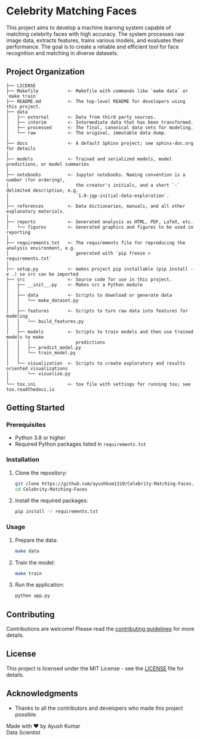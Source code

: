 # Celebrity Matching Faces

This project aims to develop a machine learning system capable of matching celebrity faces with high accuracy. The system processes raw image data, extracts features, trains various models, and evaluates their performance. The goal is to create a reliable and efficient tool for face recognition and matching in diverse datasets.

## Project Organization

    ├── LICENSE
    ├── Makefile           <- Makefile with commands like `make data` or `make train`
    ├── README.md          <- The top-level README for developers using this project.
    ├── data
    │   ├── external       <- Data from third party sources.
    │   ├── interim        <- Intermediate data that has been transformed.
    │   ├── processed      <- The final, canonical data sets for modeling.
    │   └── raw            <- The original, immutable data dump.
    │
    ├── docs               <- A default Sphinx project; see sphinx-doc.org for details
    │
    ├── models             <- Trained and serialized models, model predictions, or model summaries
    │
    ├── notebooks          <- Jupyter notebooks. Naming convention is a number (for ordering),
    │                         the creator's initials, and a short `-` delimited description, e.g.
    │                         `1.0-jqp-initial-data-exploration`.
    │
    ├── references         <- Data dictionaries, manuals, and all other explanatory materials.
    │
    ├── reports            <- Generated analysis as HTML, PDF, LaTeX, etc.
    │   └── figures        <- Generated graphics and figures to be used in reporting
    │
    ├── requirements.txt   <- The requirements file for reproducing the analysis environment, e.g.
    │                         generated with `pip freeze > requirements.txt`
    │
    ├── setup.py           <- makes project pip installable (pip install -e .) so src can be imported
    ├── src                <- Source code for use in this project.
    │   ├── __init__.py    <- Makes src a Python module
    │   │
    │   ├── data           <- Scripts to download or generate data
    │   │   └── make_dataset.py
    │   │
    │   ├── features       <- Scripts to turn raw data into features for modeling
    │   │   └── build_features.py
    │   │
    │   ├── models         <- Scripts to train models and then use trained models to make
    │   │   │                 predictions
    │   │   ├── predict_model.py
    │   │   └── train_model.py
    │   │
    │   └── visualization  <- Scripts to create exploratory and results oriented visualizations
    │       └── visualize.py
    │
    └── tox.ini            <- tox file with settings for running tox; see tox.readthedocs.io

## Getting Started

### Prerequisites

- Python 3.8 or higher
- Required Python packages listed in `requirements.txt`

### Installation

1. Clone the repository:
    ```bash
    git clone https://github.com/ayushkum1310/Celebrity-Matching-Faces.git
    cd Celebrity-Matching-Faces
    ```

2. Install the required packages:
    ```bash
    pip install -r requirements.txt
    ```

### Usage

1. Prepare the data:
    ```bash
    make data
    ```

2. Train the model:
    ```bash
    make train
    ```

3. Run the application:
    ```bash
    python app.py
    ```

## Contributing

Contributions are welcome! Please read the [contributing guidelines](CONTRIBUTING.md) for more details.

## License

This project is licensed under the MIT License - see the [LICENSE](LICENSE) file for details.

## Acknowledgments

- Thanks to all the contributors and developers who made this project possible.

Made with ❤️ by Ayush Kumar  
Data Scientist

